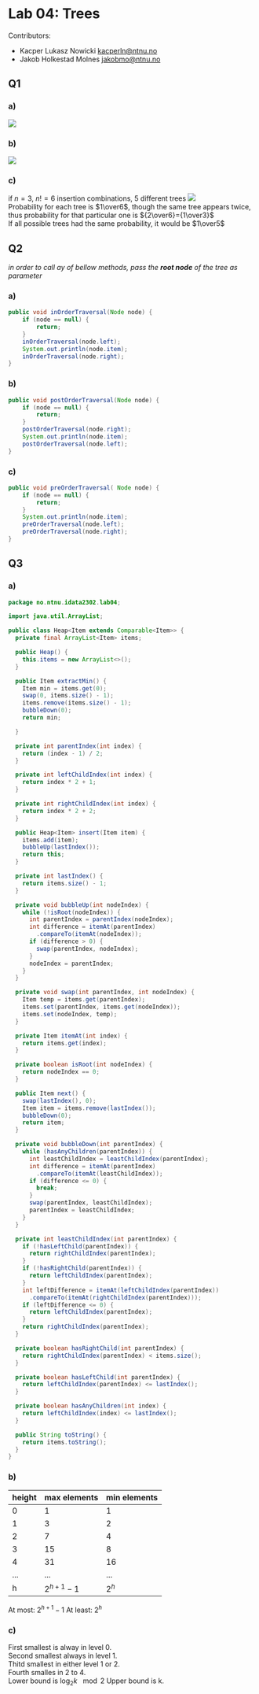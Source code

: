 # Lab 04: Trees
Contributors: 
- Kacper Lukasz Nowicki [kacperln@ntnu.no](mailto:kacperln@ntnu.no)
- Jakob Holkestad Molnes [jakobmo@ntnu.no](mailto:jakobmo@ntnu.no)
## Q1
### a)
![](img/q1a.jpg)
### b)
![](img/q1b.jpg)
### c)
if $n=3$, $n!=6$ insertion combinations, $5$ different trees
![](img/q1c.jpg)  
Probability for each tree is $1\over6$, though the same tree appears twice, thus probability for that particular one is ${2\over6}={1\over3}$  
If all possible trees had the same probability, it would be $1\over5$

## Q2
*in order to call ay of bellow methods, pass the **root node** of the tree as parameter*
### a)
```java
public void inOrderTraversal(Node node) {
    if (node == null) {
        return;
    }
    inOrderTraversal(node.left);
    System.out.println(node.item);
    inOrderTraversal(node.right);
}
```
### b)
```java
public void postOrderTraversal(Node node) {
    if (node == null) {
        return;
    }
    postOrderTraversal(node.right);
    System.out.println(node.item);
    postOrderTraversal(node.left);
}
```
### c)
```java
public void preOrderTraversal( Node node) {
    if (node == null) {
        return;
    }
    System.out.println(node.item);
    preOrderTraversal(node.left);
    preOrderTraversal(node.right);
}
```

## Q3
### a)
```java
package no.ntnu.idata2302.lab04;

import java.util.ArrayList;

public class Heap<Item extends Comparable<Item>> {
  private final ArrayList<Item> items;

  public Heap() {
    this.items = new ArrayList<>();
  }

  public Item extractMin() {
    Item min = items.get(0);
    swap(0, items.size() - 1);
    items.remove(items.size() - 1);
    bubbleDown(0);
    return min;

  }

  private int parentIndex(int index) {
    return (index - 1) / 2;
  }

  private int leftChildIndex(int index) {
    return index * 2 + 1;
  }

  private int rightChildIndex(int index) {
    return index * 2 + 2;
  }

  public Heap<Item> insert(Item item) {
    items.add(item);
    bubbleUp(lastIndex());
    return this;
  }

  private int lastIndex() {
    return items.size() - 1;
  }

  private void bubbleUp(int nodeIndex) {
    while (!isRoot(nodeIndex)) {
      int parentIndex = parentIndex(nodeIndex);
      int difference = itemAt(parentIndex)
        .compareTo(itemAt(nodeIndex));
      if (difference > 0) {
        swap(parentIndex, nodeIndex);
      }
      nodeIndex = parentIndex;
    }
  }

  private void swap(int parentIndex, int nodeIndex) {
    Item temp = items.get(parentIndex);
    items.set(parentIndex, items.get(nodeIndex));
    items.set(nodeIndex, temp);
  }

  private Item itemAt(int index) {
    return items.get(index);
  }

  private boolean isRoot(int nodeIndex) {
    return nodeIndex == 0;
  }

  public Item next() {
    swap(lastIndex(), 0);
    Item item = items.remove(lastIndex());
    bubbleDown(0);
    return item;
  }

  private void bubbleDown(int parentIndex) {
    while (hasAnyChildren(parentIndex)) {
      int leastChildIndex = leastChildIndex(parentIndex);
      int difference = itemAt(parentIndex)
        .compareTo(itemAt(leastChildIndex));
      if (difference <= 0) {
        break;
      }
      swap(parentIndex, leastChildIndex);
      parentIndex = leastChildIndex;
    }
  }

  private int leastChildIndex(int parentIndex) {
    if (!hasLeftChild(parentIndex)) {
      return rightChildIndex(parentIndex);
    }
    if (!hasRightChild(parentIndex)) {
      return leftChildIndex(parentIndex);
    }
    int leftDifference = itemAt(leftChildIndex(parentIndex))
      .compareTo(itemAt(rightChildIndex(parentIndex)));
    if (leftDifference <= 0) {
      return leftChildIndex(parentIndex);
    }
    return rightChildIndex(parentIndex);
  }

  private boolean hasRightChild(int parentIndex) {
    return rightChildIndex(parentIndex) < items.size();
  }

  private boolean hasLeftChild(int parentIndex) {
    return leftChildIndex(parentIndex) <= lastIndex();
  }

  private boolean hasAnyChildren(int index) {
    return leftChildIndex(index) <= lastIndex();
  }

  public String toString() {
    return items.toString();
  }
}
```
### b)
| height | max elements | min elements |
| ------ | ------------ | ------------ |
| 0      | 1            | 1            |
| 1      | 3            | 2            |
| 2      | 7            | 4            |
| 3      | 15           | 8            |
| 4      | 31           | 16           |
| ...    | ...          | ...          |
| h      | $2^{h+1} -1$ | $2^h$        |

At most: $2^{h+1} -1$
At least: $2^h$

### c)
First smallest is alway in level 0.  
Second smallest always in level 1.  
Thitd smallest in either level 1 or 2.  
Fourth smalles in 2 to 4.  
Lower bound is $\log_2k$ $\mod2$
Upper bound is k.